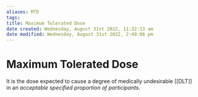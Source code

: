 ```yaml
---
aliases: MTD
tags: 
title: Maximum Tolerated Dose
date created: Wednesday, August 31st 2022, 11:32:13 am
date modified: Wednesday, August 31st 2022, 2:49:06 pm
---
```

# Maximum Tolerated Dose

It is the dose expected to cause a degree of medically undesirable [[DLT]] in an *acceptable specified proportion of participants*.
